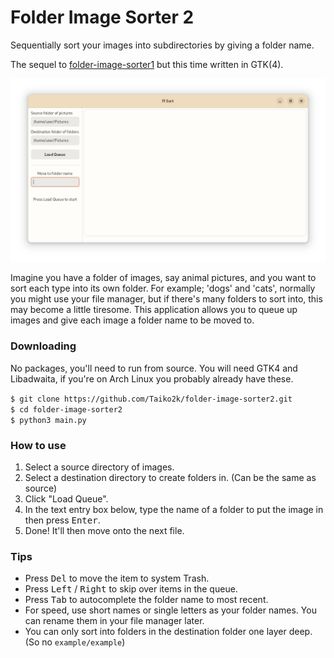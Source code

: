 # Folder Image Sorter 2

Sequentially sort your images into subdirectories by giving a folder name.

The sequel to [folder-image-sorter1](https://github.com/Taiko2k/folder-image-sorter) but this time written in GTK(4).

![Screenshot](screenshot.png)

Imagine you have a folder of images, say animal pictures, and you want to sort each type into its own folder. For example; 'dogs' and 'cats', normally you might use your file manager, but if there's many folders to sort into, this may become a little tiresome. This application allows you to queue up images and give each image a folder name to be moved to.

### Downloading

No packages, you'll need to run from source. You will need GTK4 and Libadwaita, if you're on Arch Linux you probably already have these.

`$ git clone https://github.com/Taiko2k/folder-image-sorter2.git`  
`$ cd folder-image-sorter2`  
`$ python3 main.py`

### How to use

1. Select a source directory of images.
2. Select a destination directory to create folders in. (Can be the same as source)
3. Click "Load Queue".
4. In the text entry box below, type the name of a folder to put the image in then press <kbd>Enter</kbd>.
5. Done! It'll then move onto the next file.

### Tips

 - Press <kbd>Del</kbd> to move the item to system Trash.
 - Press <kbd>Left</kbd> / <kbd>Right</kbd> to skip over items in the queue.
 - Press <kbd>Tab</kbd> to autocomplete the folder name to most recent.
 - For speed, use short names or single letters as your folder names. You can rename them in your file manager later.
 - You can only sort into folders in the destination folder one layer deep. (So no `example/example`)
